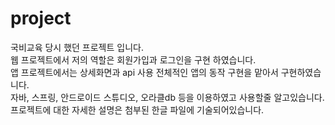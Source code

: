 # project
국비교육 당시 했던 프로젝트 입니다.</br>
웹 프로젝트에서 저의 역할은 회원가입과 로그인을 구현 하였습니다.</br>
앱 프로젝트에서는 상세화면과 api 사용 전체적인 앱의 동작 구현을 맡아서 구현하였습니다.
</br>
자바, 스프링, 안드로이드 스튜디오, 오라클db 등을 이용하였고 사용할줄 알고있습니다.
</br>
프로젝트에 대한 자세한 설명은 첨부된 한글 파일에 기술되어있습니다.
